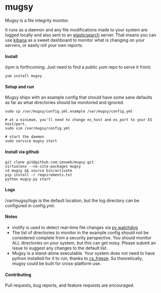 mugsy
======

Mugsy is a file integrity monitor.  

It runs as a daemon and any file modifications made to your system are logged locally and also sent to an [elasticsearch](http://www.elasticsearch.org) server.  That means you can use [kibana](http://www.elasticsearch.org/overview/kibana/) as a sweet dashboard to monitor what is changing on your servers, or easily roll your own reports.

#### Install

(rpm is forthcoming.  Just need to find a public yum repo to serve it from)

```
yum install mugsy
```

#### Setup and run

Mugsy ships with an example config that should have some sane defaults as far as what directories should be monitored and ignored.

```
sudo cp /var/mugsy/config.yml.example /var/mugsy/config.yml

# at a minimum, you'll need to change es_host and es_port to your ES host/port.
sudo vim /var/mugsy/config.yml

# start the daemon
sudo service mugsy start
```

#### Install via github

```
git clone git@github.com:imsweb/mugsy.git
virtualenv --no-site-packages mugsy
cd mugsy && source bin/activate
pip install -r requirements.txt
python mugsy.py start
```


#### Logs

/var/mugsy/logs is the default location, but the log directory can be configured in config.yml.

#### Notes

- inotify is used to detect real-time file changes via [py watchdog](https://pypi.python.org/pypi/watchdog)
- The list of directories to monitor in the example config should not be considered complete from a security perspective.  You should monitor ALL directories on your system, but this can get noisy.  Please submit an issue to suggest any changes to the default list.
- Mugsy is a stand-alone executable.  Your system does not need to have python installed for it to run, thanks to [cx_freeze](http://cx-freeze.sourceforge.net/).  So theoretically, mugsy could be built for cross-platform use.

#### Contributing
Pull requests, bug reports, and feature requests are encouraged.
